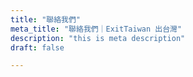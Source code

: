 ```yaml
---
title: "聯絡我們"
meta_title: "聯絡我們｜ExitTaiwan 出台灣"
description: "this is meta description"
draft: false

---
```

